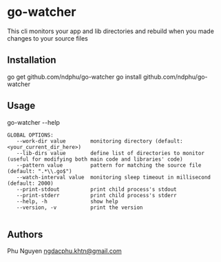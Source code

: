 # go-watcher
This cli monitors your app and lib directories and rebuild when you made changes to your source files

## Installation
go get github.com/ndphu/go-watcher
go install github.com/ndphu/go-watcher

## Usage
go-watcher --help
```
GLOBAL OPTIONS:
   --work-dir value        monitoring directory (default: <your_current_dir_here>)
   --lib-dirs value        define list of directories to monitor (useful for modifying both main code and libraries' code)
   --pattern value         pattern for matching the source file (default: ".*\\.go$")
   --watch-interval value  monitoring sleep timeout in millisecond (default: 2000)
   --print-stdout          print child process's stdout
   --print-stderr          print child process's stderr
   --help, -h              show help
   --version, -v           print the version
   
```

## Authors
Phu Nguyen <ngdacphu.khtn@gmail.com>

